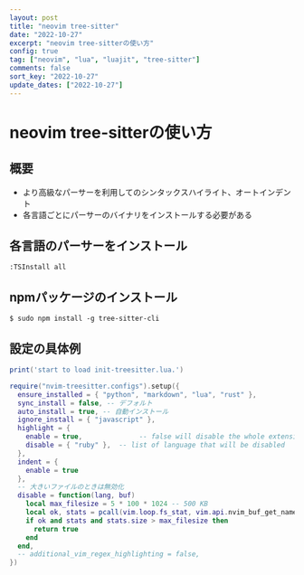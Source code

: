 ```yaml
---
layout: post
title: "neovim tree-sitter"
date: "2022-10-27"
excerpt: "neovim tree-sitterの使い方"
config: true
tag: ["neovim", "lua", "luajit", "tree-sitter"]
comments: false
sort_key: "2022-10-27"
update_dates: ["2022-10-27"]
---
```


# neovim tree-sitterの使い方

## 概要
 - より高級なパーサーを利用してのシンタックスハイライト、オートインデント
 - 各言語ごとにパーサーのバイナリをインストールする必要がある

## 各言語のパーサーをインストール

```console
:TSInstall all
```

## npmパッケージのインストール

```console
$ sudo npm install -g tree-sitter-cli
```

## 設定の具体例

```lua
print('start to load init-treesitter.lua.')

require("nvim-treesitter.configs").setup({
  ensure_installed = { "python", "markdown", "lua", "rust" },
  sync_install = false, -- デフォルト
  auto_install = true, -- 自動インストール
  ignore_install = { "javascript" },
  highlight = {
    enable = true,              -- false will disable the whole extension
    disable = { "ruby" },  -- list of language that will be disabled
  },
  indent = {
    enable = true
  },
  -- 大きいファイルのときは無効化
  disable = function(lang, buf)
    local max_filesize = 5 * 100 * 1024 -- 500 KB
    local ok, stats = pcall(vim.loop.fs_stat, vim.api.nvim_buf_get_name(buf))
    if ok and stats and stats.size > max_filesize then
      return true
    end
  end,
  -- additional_vim_regex_highlighting = false,
})
```
